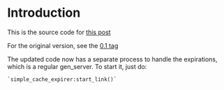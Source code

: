 # Introduction

This is the source code for [this post](http://inaka.net/blog/2013/03/05/ETS-simple-cache/)

For the original version, see the [0.1 tag](https://github.com/marcelog/simple_cache/tree/0.1)

The updated code now has a separate process to handle the expirations, which is
a regular gen_server. To start it, just do:

    `simple_cache_expirer:start_link()`

